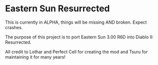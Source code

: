 # Eastern Sun Resurrected

This is currently in ALPHA, things will be missing AND broken. Expect crashes.

The purpose of this project is to port Eastern Sun 3.00 R6D into Diablo II: Resurrected.

All credit to Lothar and Perfect Cell for creating the mod and Tsuru for maintaining it for many years!